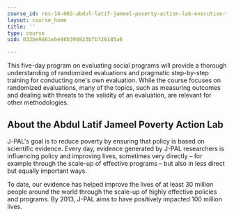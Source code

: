 ```yaml
---
course_id: res-14-002-abdul-latif-jameel-poverty-action-lab-executive-training-evaluating-social-programs-2011-spring-2011
layout: course_home
title: ''
type: course
uid: 032be9861ebe98b390823bfb726185a6

---
```

This five-day program on evaluating social programs will provide a thorough understanding of randomized evaluations and pragmatic step-by-step training for conducting one's own evaluation. While the course focuses on randomized evaluations, many of the topics, such as measuring outcomes and dealing with threats to the validity of an evaluation, are relevant for other methodologies.

About the Abdul Latif Jameel Poverty Action Lab
-----------------------------------------------

J-PAL's goal is to reduce poverty by ensuring that policy is based on scientific evidence. Every day, evidence generated by J-PAL researchers is influencing policy and improving lives, sometimes very directly – for example through the scale-up of effective programs – but also in less direct but equally important ways.

To date, our evidence has helped improve the lives of at least 30 million people around the world through the scale-up of highly effective policies and programs. By 2013, J-PAL aims to have positively impacted 100 million lives.
